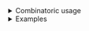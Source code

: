 <details>
<summary>Combinatoric usage</summary>

```no_run
# use bpaf::*;
# #[allow(dead_code)]
#[derive(Debug, Clone)]
pub struct Options {
    switch: bool,
    multi: Vec<Rect>,
}

# #[allow(dead_code)]
#[derive(Debug, Clone)]
struct Rect {
    item: (),
    width: usize,
    height: usize,
    painted: bool,
}

fn multi() -> impl Parser<Rect> {
    let item = long("rect").req_flag(());
    let width = long("width").argument::<usize>("PX");
    let height = long("height").argument::<usize>("PX");
    let painted = long("painted").switch();
    construct!(Rect {
        item,
        width,
        height,
        painted,
    })
    .adjacent()
}

pub fn options() -> OptionParser<Options> {
    let switch = short('s').switch();
    let multi = multi().many();
    construct!(Options { multi, switch }).to_options()
}
```

</details>
<details>
<summary>Examples</summary>


Order of items within the rectangle is not significant and you can have several of them
```console
% app --rect --width 10 --height 10 --rect --height 10 --width 10
Options { switch: false, multi: [Rect { item: (), width: 10, height: 10, painted: false }, Rect { item: (), width: 10, height: 10, painted: false }] }
```

You can have optional values that belong to the group inside and outer flags in the middle
```console
% app --rect --width 10 --painted --height 10 -s --rect --height 10 --width 10
Options { switch: true, multi: [Rect { item: (), width: 10, height: 10, painted: true }, Rect { item: (), width: 10, height: 10, painted: false }] }
```

But with `adjacent` they cannot interleave
```console
% app --rect --rect --width 10 --painted --height 10 --height 10 --width 10
--rect is not expected in this context
```

</details>
